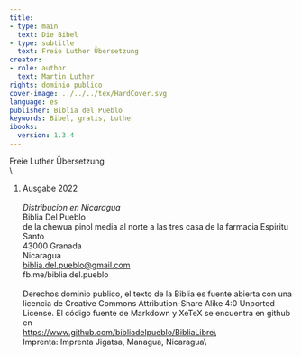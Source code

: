 ```yaml
---
title:
- type: main
  text: Die Bibel
- type: subtitle
  text: Freie Luther Übersetzung
creator:
- role: author
  text: Martin Luther
rights: dominio publico
cover-image: ../../../tex/HardCover.svg
language: es
publisher: Biblia del Pueblo
keywords: Bibel, gratis, Luther
ibooks:
  version: 1.3.4
---
```


Freie Luther Übersetzung\
\
1. Ausgabe 2022\
\
*Distribucion en Nicaragua*\
Biblia Del Pueblo\
de la chewua pinol media al norte a las tres casa de la farmacia Espiritu Santo\
43000 Granada\
Nicaragua\
biblia.del.pueblo@gmail.com\
fb.me/biblia.del.pueblo\
\
Derechos dominio publico, el texto de la Biblia es fuente abierta con una licencia de Creative Commons Attribution-Share Alike 4:0 Unported License. El código fuente de Markdown y XeTeX se encuentra en github en\
https://www.github.com/bibliadelpueblo/BibliaLibre\
\
Imprenta: Imprenta Jigatsa, Managua, Nicaragua\